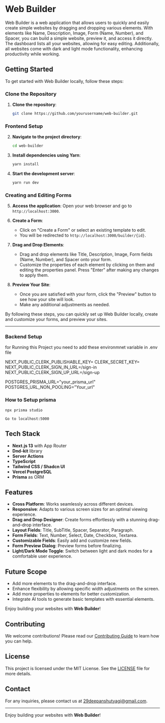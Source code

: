 # Web Builder

Web Builder is a web application that allows users to quickly and easily create simple websites by dragging and dropping various elements. With elements like Name, Description, Image, Form (Name, Number), and Spacer, you can build a simple website, preview it, and access it directly. The dashboard lists all your websites, allowing for easy editing. Additionally, all websites come with dark and light mode functionality, enhancing productivity while working.


## Getting Started

To get started with Web Builder locally, follow these steps:

### Clone the Repository

1. **Clone the repository**:
    ```sh
    git clone https://github.com/yourusername/web-builder.git
    ```

### Frontend Setup

2. **Navigate to the project directory**:
    ```sh
    cd web-builder
    ```
3. **Install dependencies using Yarn**:
    ```sh
    yarn install
    ```
4. **Start the development server**:
    ```sh
    yarn run dev
    ```

### Creating and Editing Forms

5. **Access the application**:
    Open your web browser and go to `http://localhost:3000`.

6. **Create a Form**:
    - Click on "Create a Form" or select an existing template to edit.
    - You will be redirected to `http://localhost:3000/builder/{id}`.

7. **Drag and Drop Elements**:
    - Drag and drop elements like Title, Description, Image, Form fields (Name, Number), and Spacer onto your form.
    - Customize the properties of each element by clicking on them and editing the properties panel. Press "Enter" after making any changes to apply them.

8. **Preview Your Site**:
    - Once you are satisfied with your form, click the "Preview" button to see how your site will look.
    - Make any additional adjustments as needed.

By following these steps, you can quickly set up Web Builder locally, create and customize your forms, and preview your sites.

---

### Backend Setup
for Running this Project you need to add these environmnet variable in .env file

NEXT_PUBLIC_CLERK_PUBLISHABLE_KEY=
CLERK_SECRET_KEY=
NEXT_PUBLIC_CLERK_SIGN_IN_URL=/sign-in
NEXT_PUBLIC_CLERK_SIGN_UP_URL=/sign-up

POSTGRES_PRISMA_URL="your_prisma_url"
POSTGRES_URL_NON_POOLING="Your_url"

### How to Setup prisma 
```
npx prisma studio
```
```
Go to localhost:5000
```




## Tech Stack

- **Next.js 13** with App Router
- **Dnd-kit** library
- **Server Actions**
- **TypeScript**
- **Tailwind CSS / Shadcn UI**
- **Vercel PostgreSQL**
- **Prisma** as ORM

## Features

- **Cross Platform**: Works seamlessly across different devices.
- **Responsive**: Adapts to various screen sizes for an optimal viewing experience.
- **Drag and Drop Designer**: Create forms effortlessly with a stunning drag-and-drop interface.
- **Layout Fields**: Title, SubTitle, Spacer, Separator, Paragraph.
- **Form Fields**: Text, Number, Select, Date, Checkbox, Textarea.
- **Customizable Fields**: Easily add and customize new fields.
- **Form Preview Dialog**: Preview forms before finalizing.
- **Light/Dark Mode Toggle**: Switch between light and dark modes for a comfortable user experience.

## Future Scope

- Add more elements to the drag-and-drop interface.
- Enhance flexibility by allowing specific width adjustments on the screen.
- Add more properties to elements for better customization.
- Integrate AI tools to generate basic templates with essential elements.



Enjoy building your websites with **Web Builder**!


## Contributing

We welcome contributions! Please read our [Contributing Guide](CONTRIBUTING.md) to learn how you can help.

## License

This project is licensed under the MIT License. See the [LICENSE](LICENSE) file for more details.

## Contact

For any inquiries, please contact us at [29deepanshutyagi@gmail.com](mailto:29deepanshutyagi@gmail.com).

---

Enjoy building your websites with **Web Builder**!
